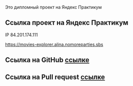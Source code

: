 
Это дипломный проект на Яндекс Практикум

## Ссылка проект на Яндекс Практикум

IP 84.201.174.111

https://movies-explorer.alina.nomoreparties.sbs

## Ссылка на GitHub [ссылке](https://github.com/Alina777ps/movies-explorer-diploma)

## Ссылка на Pull request [ссылке](https://github.com/Alina777ps/movies-explorer-diplom/pull/1)

